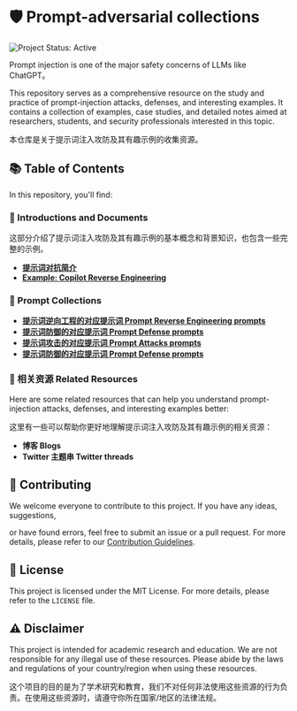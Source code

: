 # 🛡️ Prompt-adversarial collections

![Project Status: Active](https://img.shields.io/badge/Project%20Status-Active-brightgreen)

Prompt injection is one of the major safety concerns of LLMs like ChatGPT。

This repository serves as a comprehensive resource on the study and practice of prompt-injection attacks, defenses, and interesting examples. It contains a collection of examples, case studies, and detailed notes aimed at researchers, students, and security professionals interested in this topic.

本仓库是关于提示词注入攻防及其有趣示例的收集资源。

## 📚 Table of Contents

In this repository, you'll find:

### **📖 Introductions and Documents**

这部分介绍了提示词注入攻防及其有趣示例的基本概念和背景知识，也包含一些完整的示例。

- [**提示词对抗简介**](./introductions/intro.md)
- [**Example: Copilot Reverse Engineering**](reverse/copilot.md)

### **📝 Prompt Collections**

- [**提示词逆向工程的对应提示词 Prompt Reverse Engineering prompts**](reverse/README.md)
- [**提示词防御的对应提示词  Prompt Defense prompts**](defense/README.md)
- [**提示词攻击的对应提示词  Prompt Attacks prompts**](attack/README.md)
- [**提示词防御的对应提示词  Prompt Defense prompts**](defense/README.md)

### **🔗 相关资源 Related Resources**

Here are some related resources that can help you understand prompt-injection attacks, defenses, and interesting examples better:

这里有一些可以帮助你更好地理解提示词注入攻防及其有趣示例的相关资源：

- **博客 Blogs**
- **Twitter 主题串 Twitter threads**

## 🤝 Contributing

We welcome everyone to contribute to this project. If you have any ideas, suggestions,

or have found errors, feel free to submit an issue or a pull request. For more details, please refer to our [Contribution Guidelines](./CONTRIBUTING.md).

## 📃 License

This project is licensed under the MIT License. For more details, please refer to the `LICENSE` file.

## ⚠️ Disclaimer

This project is intended for academic research and education. We are not responsible for any illegal use of these resources. Please abide by the laws and regulations of your country/region when using these resources.

这个项目的目的是为了学术研究和教育，我们不对任何非法使用这些资源的行为负责。在使用这些资源时，请遵守你所在国家/地区的法律法规。
